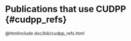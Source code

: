 Publications that use CUDPP           {#cudpp_refs}
===========================

@htmlinclude doc/bib/cudpp_refs.html

